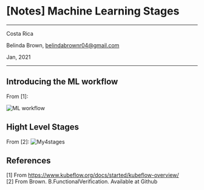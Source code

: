 # [Notes] Machine Learning Stages 

----------

Costa Rica

Belinda Brown, belindabrownr04@gmail.com

Jan, 2021

----------

## Introducing the ML workflow 

From [1]:

![ML workflow](https://github.com/brown9804/ML_DS_path/blob/main/_docs/img/ml_workflow_stages.png)

## Hight Level Stages
From [2]:
![My4stages](https://github.com/brown9804/ML_DS_path/blob/main/_docs/img/%5Bmodel%5D-ml_logic_general_flow.jpeg)



## References 
[1] From https://www.kubeflow.org/docs/started/kubeflow-overview/ <br/>
[2] From Brown. B.FunctionalVerification. Available at Github <br/>
